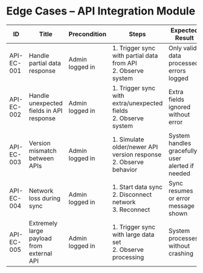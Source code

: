 # Edge Cases – API Integration Module

| ID          | Title                                       | Precondition                        | Steps                                                         | Expected Result                           | Actual Result | Status |
|-------------|---------------------------------------------|-------------------------------------|---------------------------------------------------------------|-------------------------------------------|---------------|--------|
| API-EC-001  | Handle partial data response                | Admin logged in                     | 1. Trigger sync with partial data from API <br> 2. Observe system | Only valid data processed, errors logged |               |        |
| API-EC-002  | Handle unexpected fields in API response    | Admin logged in                     | 1. Trigger sync with extra/unexpected fields <br> 2. Observe system | Extra fields ignored without error |               |        |
| API-EC-003  | Version mismatch between APIs               | Admin logged in                     | 1. Simulate older/newer API version response <br> 2. Observe behavior | System handles gracefully, user alerted if needed |               |        |
| API-EC-004  | Network loss during sync                    | Admin logged in                     | 1. Start data sync <br> 2. Disconnect network <br> 3. Reconnect | Sync resumes or error message shown |               |        |
| API-EC-005  | Extremely large payload from external API   | Admin logged in                     | 1. Trigger sync with large data set <br> 2. Observe processing | System processes without crashing |               |        |